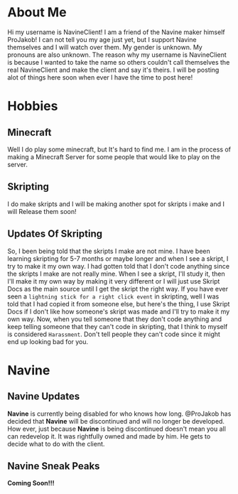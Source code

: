# About Me
Hi my username is NavineClient! I am a friend of the Navine maker himself ProJakob! I can not tell you my age just yet, but I support Navine themselves and I will watch over them.
My gender is unknown. My pronouns are also unknown. The reason why my username is NavineClient is because I wanted to take the name so others couldn't call themselves the real NavineClient and make the client and say it's theirs.
I will be posting alot of things here soon when ever I have the time to post here!

# Hobbies
## Minecraft
Well I do play some minecraft, but It's hard to find me.
I am in the process of making a Minecraft Server for some people that would like to play on the server.
## Skripting
I do make skripts and I will be making another spot for skripts i make and I will Release them soon!
## Updates Of Skripting
So, I been being told that the skripts I make are not mine. I have been learning skripting for 5-7 months or maybe longer and when I see a skript, I try to make it my own way. I had gotten told that I don't code anything since the skripts I make are not really mine. When I see a skript, I'll study it, then I'll make it my own way by making it very different or I will just use Skript Docs as the main source until I get the skript the right way. If you have ever seen a `lightning stick for a right click event` in skripting, well I was told that I had copied it from someone else, but here's the thing, I use Skript Docs if I don't like how someone's skript was made and I'll try to make it my own way. Now, when you tell someone that they don't code anything and keep telling someone that they can't code in skripting, that I think to myself is considered `Harassment`. Don't tell people they can't code since it might end up looking bad for you.
# Navine
## Navine Updates
**Navine** is currently being disabled for who knows how long. @ProJakob has decided that **Navine** will be discontinued and will no longer be developed. How ever, just because **Navine** is being discontinued doesn't mean you all can redevelop it. It was rightfully owned and made by him. He gets to decide what to do with the client.
## Navine Sneak Peaks
**Coming Soon!!!**
